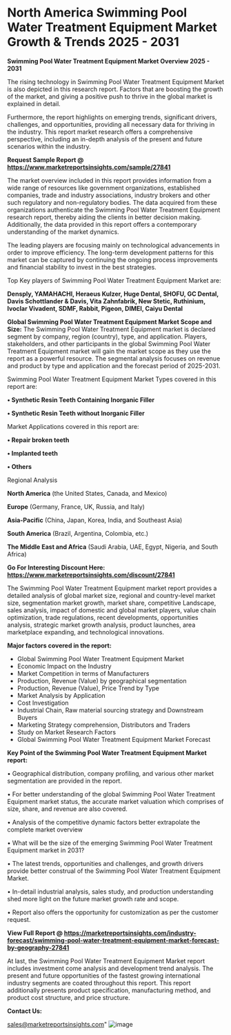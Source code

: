 # North America Swimming Pool Water Treatment Equipment Market Growth & Trends 2025 - 2031

<Strong> Swimming Pool Water Treatment Equipment Market Overview 2025 - 2031</strong>

The rising technology in Swimming Pool Water Treatment Equipment Market is also depicted in this research report. Factors that are boosting the growth of the market, and giving a positive push to thrive in the global market is explained in detail.

Furthermore, the report highlights on emerging trends, significant drivers, challenges, and opportunities, providing all necessary data for thriving in the industry. This report market research offers a comprehensive perspective, including an in-depth analysis of the present and future scenarios within the industry.

<strong>Request Sample Report @ <a href=https://www.marketreportsinsights.com/sample/27841>https://www.marketreportsinsights.com/sample/27841</a></strong>

The market overview included in this report provides information from a wide range of resources like government organizations, established companies, trade and industry associations, industry brokers and other such regulatory and non-regulatory bodies. The data acquired from these organizations authenticate the Swimming Pool Water Treatment Equipment research report, thereby aiding the clients in better decision making. Additionally, the data provided in this report offers a contemporary understanding of the market dynamics.

The leading players are focusing mainly on technological advancements in order to improve efficiency. The long-term development patterns for this market can be captured by continuing the ongoing process improvements and financial stability to invest in the best strategies.

Top Key players of Swimming Pool Water Treatment Equipment Market are:

<strong>Densply, YAMAHACHI, Heraeus Kulzer, Huge Dental, SHOFU, GC Dental, Davis Schottlander & Davis, Vita Zahnfabrik, New Stetic, Ruthinium, Ivoclar Vivadent, SDMF, Rabbit, Pigeon, DIMEI, Caiyu Dental</strong>

<strong><b>Global Swimming Pool Water Treatment Equipment Market Scope and Size:</b></strong>
The Swimming Pool Water Treatment Equipment market is declared segment by company, region (country), type, and application. Players, stakeholders, and other participants in the global Swimming Pool Water Treatment Equipment market will gain the market scope as they use the report as a powerful resource. The segmental analysis focuses on revenue and product by type and application and the forecast period of 2025-2031.

Swimming Pool Water Treatment Equipment Market Types covered in this report are:

<strong>• Synthetic Resin Teeth Containing Inorganic Filler

• Synthetic Resin Teeth without Inorganic Filler</strong>

Market Applications covered in this report are:

<strong>• Repair broken teeth

• Implanted teeth

• Others</strong> 

Regional Analysis

<strong>North America</strong> (the United States, Canada, and Mexico)

<strong>Europe</strong> (Germany, France, UK, Russia, and Italy)

<strong>Asia-Pacific</strong> (China, Japan, Korea, India, and Southeast Asia)

<strong>South America</strong> (Brazil, Argentina, Colombia, etc.)

<strong>The Middle East and Africa</strong> (Saudi Arabia, UAE, Egypt, Nigeria, and South Africa)

<strong>Go For Interesting Discount Here: <a href=https://www.marketreportsinsights.com/discount/27841>https://www.marketreportsinsights.com/discount/27841</a></strong>

The Swimming Pool Water Treatment Equipment market report provides a detailed analysis of global market size, regional and country-level market size, segmentation market growth, market share, competitive Landscape, sales analysis, impact of domestic and global market players, value chain optimization, trade regulations, recent developments, opportunities analysis, strategic market growth analysis, product launches, area marketplace expanding, and technological innovations.

<strong><b>Major factors covered in the report:</b></strong>
<ul>
  <li>Global Swimming Pool Water Treatment Equipment Market </li>
  <li>Economic Impact on the Industry</li>
  <li>Market Competition in terms of Manufacturers</li>
  <li>Production, Revenue (Value) by geographical segmentation</li>
  <li>Production, Revenue (Value), Price Trend by Type</li>
  <li>Market Analysis by Application</li>
  <li>Cost Investigation</li>
  <li>Industrial Chain, Raw material sourcing strategy and Downstream Buyers</li>
  <li>Marketing Strategy comprehension, Distributors and Traders</li>
  <li>Study on Market Research Factors</li>
  <li>Global Swimming Pool Water Treatment Equipment Market Forecast</li>
</ul>

<strong><b>Key Point of the Swimming Pool Water Treatment Equipment Market report:</b></strong>

• Geographical distribution, company profiling, and various other market segmentation are provided in the report.

• For better understanding of the global Swimming Pool Water Treatment Equipment market status, the accurate market valuation which comprises of size, share, and revenue are also covered.

• Analysis of the competitive dynamic factors better extrapolate the complete market overview

• What will be the size of the emerging Swimming Pool Water Treatment Equipment market in 2031?

• The latest trends, opportunities and challenges, and growth drivers provide better construal of the Swimming Pool Water Treatment Equipment Market.

• In-detail industrial analysis, sales study, and production understanding shed more light on the future market growth rate and scope.

• Report also offers the opportunity for customization as per the customer request.

<strong><b>View Full Report @ <a href=https://marketreportsinsights.com/industry-forecast/swimming-pool-water-treatment-equipment-market-forecast-by-geography-27841>https://marketreportsinsights.com/industry-forecast/swimming-pool-water-treatment-equipment-market-forecast-by-geography-27841</a></b></strong>


At last, the Swimming Pool Water Treatment Equipment Market report includes investment come analysis and development trend analysis. The present and future opportunities of the fastest growing international industry segments are coated throughout this report. This report additionally presents product specification, manufacturing method, and product cost structure, and price structure.

<strong>Contact Us:</strong>

sales@marketreportsinsights.com"
![image](https://github.com/user-attachments/assets/aa7532e1-1655-4fff-bc09-2d07ddd9be5d)
